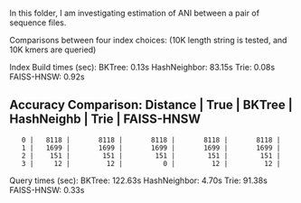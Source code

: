 In this folder, I am investigating estimation of ANI between a pair of sequence files.

Comparisons between four index choices: (10K length string is tested, and 10K kmers are queried)

Index Build times (sec):
  BKTree: 0.13s
  HashNeighbor: 83.15s
  Trie: 0.08s
  FAISS-HNSW: 0.92s

Accuracy Comparison:
Distance |   True |     BKTree | HashNeighb |       Trie | FAISS-HNSW
----------------------------------------------------------------------
       0 |   8118 |       8118 |       8118 |       8118 |       8118 | 
       1 |   1699 |       1699 |       1699 |       1699 |       1699 | 
       2 |    151 |        151 |        151 |        151 |        151 | 
       3 |     12 |         12 |          0 |         12 |         12 | 

Query times (sec):
  BKTree: 122.63s
  HashNeighbor: 4.70s
  Trie: 91.38s
  FAISS-HNSW: 0.33s
